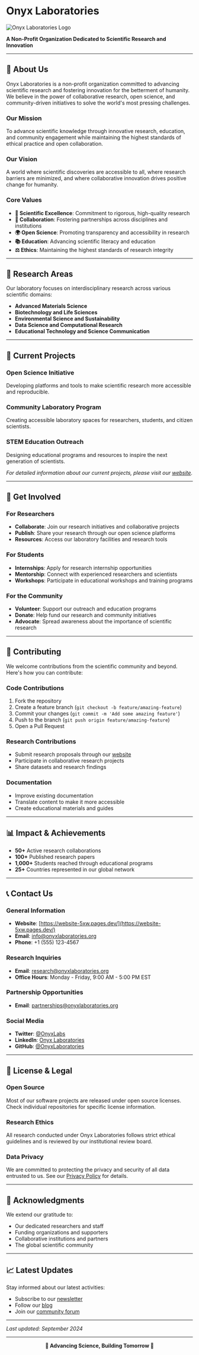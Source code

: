 # Onyx Laboratories

![Onyx Laboratories Logo](https://via.placeholder.com/400x100/000000/FFFFFF?text=Onyx+Laboratories)

**A Non-Profit Organization Dedicated to Scientific Research and Innovation**

---

## 🌟 About Us

Onyx Laboratories is a non-profit organization committed to advancing scientific research and fostering innovation for the betterment of humanity. We believe in the power of collaborative research, open science, and community-driven initiatives to solve the world's most pressing challenges.

### Our Mission
To advance scientific knowledge through innovative research, education, and community engagement while maintaining the highest standards of ethical practice and open collaboration.

### Our Vision
A world where scientific discoveries are accessible to all, where research barriers are minimized, and where collaborative innovation drives positive change for humanity.

### Core Values
- **🔬 Scientific Excellence**: Commitment to rigorous, high-quality research
- **🤝 Collaboration**: Fostering partnerships across disciplines and institutions
- **🌍 Open Science**: Promoting transparency and accessibility in research
- **📚 Education**: Advancing scientific literacy and education
- **⚖️ Ethics**: Maintaining the highest standards of research integrity

---

## 🔬 Research Areas

Our laboratory focuses on interdisciplinary research across various scientific domains:

- **Advanced Materials Science**
- **Biotechnology and Life Sciences**
- **Environmental Science and Sustainability**
- **Data Science and Computational Research**
- **Educational Technology and Science Communication**

---

## 🚀 Current Projects

### Open Science Initiative
Developing platforms and tools to make scientific research more accessible and reproducible.

### Community Laboratory Program
Creating accessible laboratory spaces for researchers, students, and citizen scientists.

### STEM Education Outreach
Designing educational programs and resources to inspire the next generation of scientists.

*For detailed information about our current projects, please visit our [website](https://website-5xw.pages.dev/).*

---

## 👥 Get Involved

### For Researchers
- **Collaborate**: Join our research initiatives and collaborative projects
- **Publish**: Share your research through our open science platforms
- **Resources**: Access our laboratory facilities and research tools

### For Students
- **Internships**: Apply for research internship opportunities
- **Mentorship**: Connect with experienced researchers and scientists
- **Workshops**: Participate in educational workshops and training programs

### For the Community
- **Volunteer**: Support our outreach and education programs
- **Donate**: Help fund our research and community initiatives
- **Advocate**: Spread awareness about the importance of scientific research

---

## 🤝 Contributing

We welcome contributions from the scientific community and beyond. Here's how you can contribute:

### Code Contributions
1. Fork the repository
2. Create a feature branch (`git checkout -b feature/amazing-feature`)
3. Commit your changes (`git commit -m 'Add some amazing feature'`)
4. Push to the branch (`git push origin feature/amazing-feature`)
5. Open a Pull Request

### Research Contributions
- Submit research proposals through our [website](https://website-5xw.pages.dev/)
- Participate in collaborative research projects
- Share datasets and research findings

### Documentation
- Improve existing documentation
- Translate content to make it more accessible
- Create educational materials and guides

---

## 📊 Impact & Achievements

- **50+** Active research collaborations
- **100+** Published research papers
- **1,000+** Students reached through educational programs
- **25+** Countries represented in our global network

---

## 📞 Contact Us

### General Information
- **Website**: [https://website-5xw.pages.dev/](https://website-5xw.pages.dev/)
- **Email**: info@onyxlaboratories.org
- **Phone**: +1 (555) 123-4567

### Research Inquiries
- **Email**: research@onyxlaboratories.org
- **Office Hours**: Monday - Friday, 9:00 AM - 5:00 PM EST

### Partnership Opportunities
- **Email**: partnerships@onyxlaboratories.org

### Social Media
- **Twitter**: [@OnyxLabs](https://twitter.com/onyxlabs)
- **LinkedIn**: [Onyx Laboratories](https://linkedin.com/company/onyx-laboratories)
- **GitHub**: [@OnyxLaboratories](https://github.com/OnyxLaboratories)

---

## 📜 License & Legal

### Open Source
Most of our software projects are released under open source licenses. Check individual repositories for specific license information.

### Research Ethics
All research conducted under Onyx Laboratories follows strict ethical guidelines and is reviewed by our institutional review board.

### Data Privacy
We are committed to protecting the privacy and security of all data entrusted to us. See our [Privacy Policy](https://website-5xw.pages.dev/privacy) for details.

---

## 🙏 Acknowledgments

We extend our gratitude to:
- Our dedicated researchers and staff
- Funding organizations and supporters
- Collaborative institutions and partners
- The global scientific community

---

## 📈 Latest Updates

Stay informed about our latest activities:
- Subscribe to our [newsletter](https://website-5xw.pages.dev/newsletter)
- Follow our [blog](https://website-5xw.pages.dev/blog)
- Join our [community forum](https://website-5xw.pages.dev/forum)

---

*Last updated: September 2024*

---

<div align="center">
  <strong>🔬 Advancing Science, Building Tomorrow 🚀</strong>
</div>